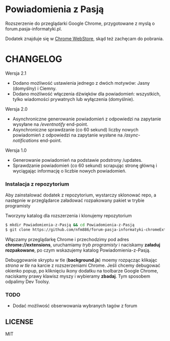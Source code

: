 # Powiadomienia z Pasją

Rozszerzenie do przeglądarki Google Chrome, przygotowane z myslą o forum.pasja-informatyki.pl.

Dodatek znajduje się w [Chrome WebStore](https://chrome.google.com/webstore/detail/powiadomienia-z-pasją/dmmcokdhdhjkhifpdfbanobonhmacped), skąd też zachęcam do pobrania.

# CHANGELOG

Wersja 2.1
  - Dodano możliwość ustawienia jednego z dwóch motywów: Jasny (domyślny) i Ciemny.
  - Dodano możliwość włączenia dźwięków dla powiadomień: wszystkich, tylko wiadomości prywatnych lub wyłączenia (domyślnie).

Wersja 2.0
 - Asynchroniczne generowanie powiadomień z odpowiedzi na zapytanie wysyłane na */eventnotify* end-point.
 - Asynchroniczne sprawdzanie (co 60 sekund) liczby nowych powiadomień z odpowiedzi na zapytanie wysłane na */async-notifications* end-point.
 
Wersja 1.0
 - Generowanie powiadomień na podstawie podstrony /updates.
 - Sprawdzanie powiadomień (co 60 sekund) scrapując stronę główną i wyciągając informację o liczbie nowych powiadomień.

### Instalacja z repozytorium

Aby zainstalować dodatek z repozytorium, wystarczy sklonować repo, a następnie w przeglądarce załadować rozpakowany pakiet w trybie programisty

Tworzyny katalog dla rozszerzenia i klonujemy repozytorium

```sh
$ mkdir Powiadomienia-z-Pasją && cd Powiadomienia-z-Pasją
$ git clone https://github.com/nfm886/forum-pasja-informatyki-chromeExtension.git .
```

Włączamy przeglądarkę Chrome i przechodzimy pod adres **chrome://extensions**, uruchamiamy *tryb programisty* i naciskamy **załaduj rozpakowane**, po czym wskazujemy katalog Powiadomienia-z-Pasją.

Debuggowanie skryptu w tle (**background.js**) moemy rozpącząc klikając *strona w tle* na karcie z rozszerzeniami Chrome.
Jeśli chcemy debugować okienko popup, po kliknięciu ikony dodatku na toolbarze Google Chrome, naciskamy prawy klawisz myszy i wybieramy **zbadaj**. Tym sposobem odpalimy Dev Toolsy.


### TODO

 - Dodać możliwość obserwowania wybranych tagów z forum

LICENSE
----

MIT
